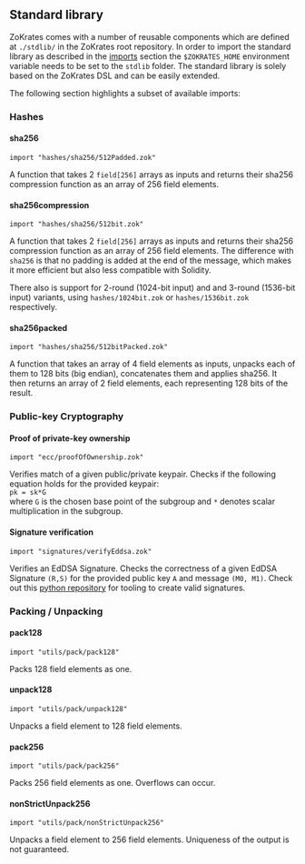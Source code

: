 ## Standard library

ZoKrates comes with a number of reusable components which are defined at `./stdlib/` in the ZoKrates root repository. In order to import the standard library as described in the [imports](./imports.html) section the `$ZOKRATES_HOME` environment variable needs to be set to the `stdlib` folder.  The standard library is solely based on the ZoKrates DSL and can be easily extended.

The following section highlights a subset of available imports:

### Hashes

#### sha256

```zokrates
import "hashes/sha256/512Padded.zok"
```

A function that takes 2 `field[256]` arrays as inputs and returns their sha256 compression function as an array of 256 field elements.

#### sha256compression

```zokrates
import "hashes/sha256/512bit.zok"
```

A function that takes 2 `field[256]` arrays as inputs and returns their sha256 compression function as an array of 256 field elements.
The difference with `sha256` is that no padding is added at the end of the message, which makes it more efficient but also less compatible with Solidity.

There also is support for 2-round (1024-bit input) and and 3-round (1536-bit input) variants, using  `hashes/1024bit.zok` or `hashes/1536bit.zok` respectively.

#### sha256packed

```zokrates
import "hashes/sha256/512bitPacked.zok"
```

A function that takes an array of 4 field elements as inputs, unpacks each of them to 128 bits (big endian), concatenates them and applies sha256. It then returns an array of 2 field elements, each representing 128 bits of the result.

### Public-key Cryptography 

#### Proof of private-key ownership

```zokrates
import "ecc/proofOfOwnership.zok"
```

Verifies match of a given public/private keypair. Checks if the following equation holds for the provided keypair:  
`pk = sk*G`  
where `G` is the chosen base point of the subgroup and `*` denotes scalar multiplication in the subgroup.

#### Signature verification

```zokrates
import "signatures/verifyEddsa.zok"
```

Verifies an EdDSA Signature. Checks the correctness of a given EdDSA Signature `(R,S)` for the provided public key `A` and message `(M0, M1)`. Check out this [python repository](https://github.com/Zokrates/pycrypto) for tooling to create valid signatures.

### Packing / Unpacking

#### pack128

```zokrates
import "utils/pack/pack128"
```

Packs 128 field elements as one.

#### unpack128

```zokrates
import "utils/pack/unpack128"
```

Unpacks a field element to 128 field elements.

#### pack256

```zokrates
import "utils/pack/pack256"
```

Packs 256 field elements as one. Overflows can occur.

#### nonStrictUnpack256

```zokrates
import "utils/pack/nonStrictUnpack256"
```

Unpacks a field element to 256 field elements. Uniqueness of the output is not guaranteed.

